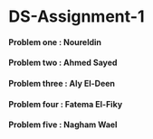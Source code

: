 # DS-Assignment-1

#### Problem one    :  Noureldin
#### Problem two    :  Ahmed Sayed
#### Problem three  :  Aly El-Deen
#### Problem four   :  Fatema El-Fiky
#### Problem five   :  Nagham Wael
